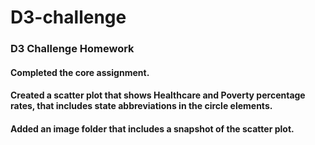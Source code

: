 # D3-challenge

### D3 Challenge Homework
#### Completed the core assignment.
#### Created a scatter plot that shows Healthcare and Poverty percentage rates, that includes state abbreviations in the circle elements.

#### Added an image folder that includes a snapshot of the scatter plot.

